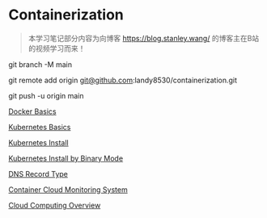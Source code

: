 # Containerization
> 本学习笔记部分内容为向博客 https://blog.stanley.wang/ 的博客主在B站的视频学习而来！

git branch -M main

git remote add origin git@github.com:landy8530/containerization.git

git push -u origin main



[Docker Basics](./Docker.md)

[Kubernetes Basics](./Kubernetes.md)

[Kubernetes Install](./Kubernetes-Intall.md)

[Kubernetes Install by Binary Mode](./Kubernetes-Intall-by-Binary-Mode.md)

[DNS Record Type](./DNS-Record-Type.md)

[Container Cloud Monitoring System](./Container-Cloud-Monitoring-System.md)

[Cloud Computing Overview](./Cloud-Computing-Overview.md)





